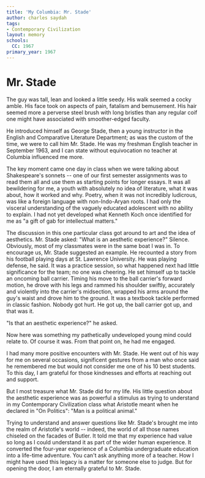 ```yaml
---
title: 'My Columbia: Mr. Stade'
author: charles saydah
tags:
- Contemporary Civilization
layout: memory
schools:
  CC: 1967
primary_year: 1967
---
```

# Mr. Stade

The guy was tall, lean and looked a little seedy. His walk seemed a cocky amble. His face took on aspects of pain, fatalism and bemusement. His hair seemed more a perverse steel brush with long bristles than any regular coif one might have associated with smoother-edged faculty.

He introduced himself as George Stade, then a young instructor in the English and Comparative Literature Department; as was the custom of the time, we were to call him Mr. Stade. He was my freshman English teacher in September 1963, and I can state without equivocation no teacher at Columbia influenced me more.

The key moment came one day in class when we were talking about Shakespeare's sonnets -- one of our first semester assignments was to read them all and use them as starting points for longer essays. It was all bewildering for me, a youth with absolutely no idea of literature, what it was about, how it worked and why. Poetry, when it was not incredibly ludicrous, was like a foreign language with non-Indo-Aryan roots. I  had only the visceral understanding of the vaguely educated adolescent with no ability to explain. I had not yet developed what Kenneth Koch once identified for me as "a gift of gab for intellectual matters."

The discussion in this one particular class got around to art and the idea of aesthetics. Mr. Stade asked: "What is an aesthetic experience?" Silence. Obviously, most of my classmates were in the same boat I was in. To encourage us, Mr. Stade suggested an example. He recounted a story from his football playing days at St. Lawrence University. He was playing defense, he said. It was a practice session, so what happened next had little significance for the team; no one was cheering. He set himself up to tackle an oncoming ball carrier. Timing his move to the ball carrier's forward motion, he drove with his legs and rammed his shoulder swiftly, accurately and violently into the carrier's midsection, wrapped his arms around the guy's waist and drove him to the ground. It was a textbook tackle performed in classic fashion. Nobody got hurt. He got up, the ball carrier got up, and that was it.

"Is that an aesthetic experience?" he asked.

Now here was something my pathetically undeveloped young mind could relate to. Of course it was. From that point on, he had me engaged.

I had many more positive encounters with Mr. Stade. He went out of his way for me on several occasions, significent gestures from a man who once said he remembered me but would not consider me one of his 10 best students. To this day, I am grateful for those kindnesses and efforts at reaching out and support.

But I most treasure what Mr. Stade did for my life. His little question about the aesthetic experience was as powerful a stimulus as trying to understand in my Contemporary Civilization class what Aristotle meant when he declared in "On Politics": "Man is a political animal."

Trying to understand and answer questions like Mr. Stade's brought me into the realm of Aristotle's world -- indeed, the world of all those names chiseled on the facades of Butler. It told me that my experience had value so long as I could understand it as part of the wider human experience. It converted the four-year experience of a Columbia undergraduate education into a life-time adventure. You can't ask anything more of a teacher.  How I might have used this legacy is a matter for someone else to judge. But for opening the door, I am eternally grateful to Mr. Stade.
